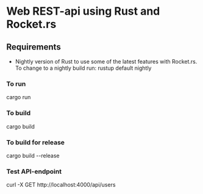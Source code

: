 # Web REST-api using Rust and Rocket.rs

## Requirements

- Nightly version of Rust to use some of the latest features with Rocket.rs. To change to a nightly build run: rustup default nightly

### To run

cargo run

### To build

cargo build

### To build for release

cargo build --release

### Test API-endpoint

curl -X GET http://localhost:4000/api/users